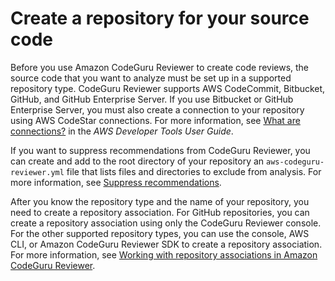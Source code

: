# Create a repository for your source code<a name="get-set-up-setup-repository"></a>

Before you use Amazon CodeGuru Reviewer to create code reviews, the source code that you want to analyze must be set up in a supported repository type\. CodeGuru Reviewer supports AWS CodeCommit, Bitbucket, GitHub, and GitHub Enterprise Server\. If you use Bitbucket or GitHub Enterprise Server, you must also create a connection to your repository using AWS CodeStar connections\. For more information, see [What are connections?](https://docs.aws.amazon.com/dtconsole/latest/userguide/welcome-connections.html) in the *AWS Developer Tools User Guide*\. 

If you want to suppress recommendations from CodeGuru Reviewer, you can create and add to the root directory of your repository an `aws-codeguru-reviewer.yml` file that lists files and directories to exclude from analysis\. For more information, see [Suppress recommendations](recommendation-suppression.md)\. 

After you know the repository type and the name of your repository, you need to create a repository association\. For GitHub repositories, you can create a repository association using only the CodeGuru Reviewer console\. For the other supported repository types, you can use the console, AWS CLI, or Amazon CodeGuru Reviewer SDK to create a repository association\. For more information, see [Working with repository associations in Amazon CodeGuru Reviewer](working-with-repositories.md)\. 